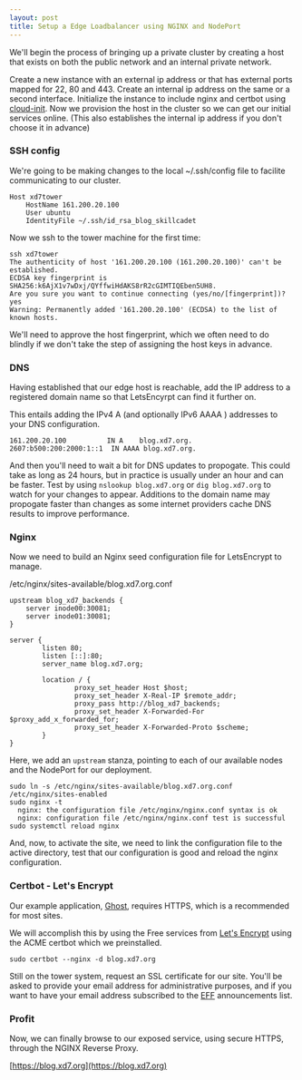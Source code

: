 ```yaml
---
layout: post
title: Setup a Edge Loadbalancer using NGINX and NodePort
---
```


We'll begin the process of bringing up a private cluster by creating a host that exists on both the public network and an internal private network.

Create a new instance with an external ip address or that has external ports mapped for 22, 80 and 443.  Create an internal ip address on the same or a second interface.
Initialize the instance to include nginx and certbot using [cloud-init](https://github.com/iweave/xd7k8s/blob/main/cloud-init/cloud-init-ubuntu2404-proxy-xd7tower.yaml).
Now we provision the host in the cluster so we can get our initial services online. (This also establishes the internal ip address if you don't choose it in advance)


### SSH config

We're going to be making changes to the local ~/.ssh/config file to facilite communicating to our cluster.

```
Host xd7tower
    HostName 161.200.20.100
    User ubuntu
    IdentityFile ~/.ssh/id_rsa_blog_skillcadet
```

Now we ssh to the tower machine for the first time:

```
ssh xd7tower
The authenticity of host '161.200.20.100 (161.200.20.100)' can't be established.
ECDSA key fingerprint is SHA256:k6AjX1v7wDxj/QYffwiHdAKS8rR2cGIMTIQEben5UH8.
Are you sure you want to continue connecting (yes/no/[fingerprint])? yes
Warning: Permanently added '161.200.20.100' (ECDSA) to the list of known hosts.
```

We'll need to approve the host fingerprint, which we often need to do blindly if we don't take the step of assigning the host keys in advance.

### DNS

Having established that our edge host is reachable, add the IP address to a registered domain name so that LetsEncyrpt can find it further on.

This entails adding the IPv4 A (and optionally IPv6 AAAA ) addresses to your DNS configuration.

```
161.200.20.100          IN A    blog.xd7.org.
2607:b500:200:2000:1::1  IN AAAA blog.xd7.org.
```

And then you'll need to wait a bit for DNS updates to propogate. This could take as long as 24 hours, but in practice is usually under an hour and can be faster. Test by using `nslookup blog.xd7.org` or `dig blog.xd7.org` to watch for your changes to appear.  Additions to the domain name may propogate faster than changes as some internet providers cache DNS results to improve performance.

### Nginx 

Now we need to build an Nginx seed configuration file for LetsEncrypt to manage.

/etc/nginx/sites-available/blog.xd7.org.conf
```
upstream blog_xd7_backends {
    server inode00:30081;
    server inode01:30081;
}

server {
        listen 80;
        listen [::]:80;
        server_name blog.xd7.org;

        location / {
                proxy_set_header Host $host;
                proxy_set_header X-Real-IP $remote_addr;
                proxy_pass http://blog_xd7_backends;
                proxy_set_header X-Forwarded-For $proxy_add_x_forwarded_for;
                proxy_set_header X-Forwarded-Proto $scheme;
        }
}
```
Here, we add an `upstream` stanza, pointing to each of our available nodes and the NodePort for our deployment.

```
sudo ln -s /etc/nginx/sites-available/blog.xd7.org.conf /etc/nginx/sites-enabled
sudo nginx -t
  nginx: the configuration file /etc/nginx/nginx.conf syntax is ok
  nginx: configuration file /etc/nginx/nginx.conf test is successful
sudo systemctl reload nginx
```

And, now, to activate the site, we need to link the configuration file to the active directory, test that our configuration is good and reload the nginx configuration.

### Certbot - Let's Encrypt

Our example application, [Ghost](https://ghost.org), requires HTTPS, which is a recommended for most sites.

We will accomplish this by using the Free services from [Let's Encrypt](https://letsencrypt.org) using the ACME certbot which we preinstalled.

```
sudo certbot --nginx -d blog.xd7.org
```
Still on the tower system, request an SSL certificate for our site.  You'll be asked to provide your email address for administrative purposes, and if you want to have your email address subscribed to the [EFF](https://www.eff.org) announcements list.

### Profit

Now, we can finally browse to our exposed service, using secure HTTPS, through the NGINX Reverse Proxy.

[https://blog.xd7.org](https://blog.xd7.org)

